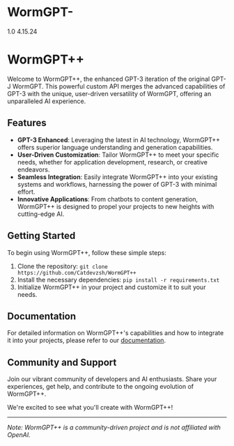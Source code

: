 # WormGPT-
1.0 4.15.24
# WormGPT++

Welcome to WormGPT++, the enhanced GPT-3 iteration of the original GPT-J WormGPT. This powerful custom API merges the advanced capabilities of GPT-3 with the unique, user-driven versatility of WormGPT, offering an unparalleled AI experience.

## Features

- **GPT-3 Enhanced**: Leveraging the latest in AI technology, WormGPT++ offers superior language understanding and generation capabilities.
- **User-Driven Customization**: Tailor WormGPT++ to meet your specific needs, whether for application development, research, or creative endeavors.
- **Seamless Integration**: Easily integrate WormGPT++ into your existing systems and workflows, harnessing the power of GPT-3 with minimal effort.
- **Innovative Applications**: From chatbots to content generation, WormGPT++ is designed to propel your projects to new heights with cutting-edge AI.

## Getting Started

To begin using WormGPT++, follow these simple steps:

1. Clone the repository: `git clone https://github.com/Catdevzsh/WormGPT++`
2. Install the necessary dependencies: `pip install -r requirements.txt`
3. Initialize WormGPT++ in your project and customize it to suit your needs.

## Documentation

For detailed information on WormGPT++'s capabilities and how to integrate it into your projects, please refer to our [documentation](#).

## Community and Support

Join our vibrant community of developers and AI enthusiasts. Share your experiences, get help, and contribute to the ongoing evolution of WormGPT++.
 
We're excited to see what you'll create with WormGPT++!

---

*Note: WormGPT++ is a community-driven project and is not affiliated with OpenAI.*
 
